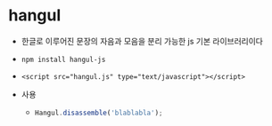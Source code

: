 # hangul

-   한글로 이루어진 문장의 자음과 모음을 분리 가능한 js 기본 라이브러리이다

-   `npm install hangul-js`
-   `<script src="hangul.js" type="text/javascript"></script>`

*   사용
    -   ```js
        Hangul.disassemble('blablabla');
        ```

